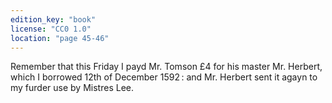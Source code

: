 ```yaml
---
edition_key: "book"
license: "CC0 1.0"
location: "page 45-46"
---
```

Remember that this Friday I payd Mr.
Tomson £4 for his master Mr. Herbert, which I borrowed 12th
of December 1592 : and Mr. Herbert sent it agayn to my furder
use by Mistres Lee.
